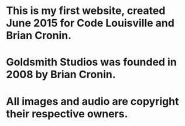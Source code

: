 # This is my first website, created June 2015 for Code Louisville and Brian Cronin.
# Goldsmith Studios was founded in 2008 by Brian Cronin.
# All images and audio are copyright their respective owners.
